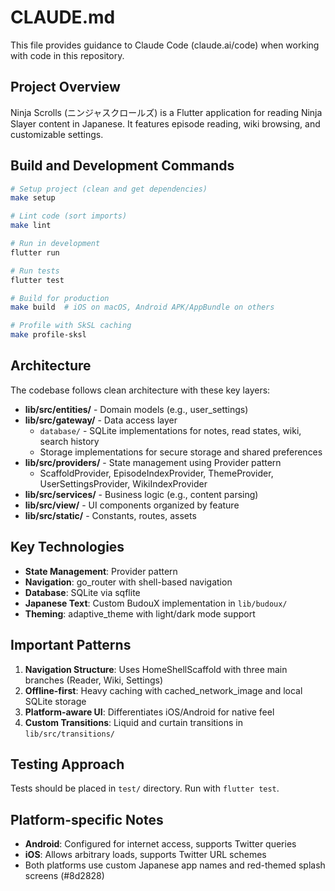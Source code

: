 # CLAUDE.md

This file provides guidance to Claude Code (claude.ai/code) when working with code in this repository.

## Project Overview

Ninja Scrolls (ニンジャスクロールズ) is a Flutter application for reading Ninja Slayer content in Japanese. It features episode reading, wiki browsing, and customizable settings.

## Build and Development Commands

```bash
# Setup project (clean and get dependencies)
make setup

# Lint code (sort imports)
make lint

# Run in development
flutter run

# Run tests
flutter test

# Build for production
make build  # iOS on macOS, Android APK/AppBundle on others

# Profile with SkSL caching
make profile-sksl
```

## Architecture

The codebase follows clean architecture with these key layers:

- **lib/src/entities/** - Domain models (e.g., user_settings)
- **lib/src/gateway/** - Data access layer
  - `database/` - SQLite implementations for notes, read states, wiki, search history
  - Storage implementations for secure storage and shared preferences
- **lib/src/providers/** - State management using Provider pattern
  - ScaffoldProvider, EpisodeIndexProvider, ThemeProvider, UserSettingsProvider, WikiIndexProvider
- **lib/src/services/** - Business logic (e.g., content parsing)
- **lib/src/view/** - UI components organized by feature
- **lib/src/static/** - Constants, routes, assets

## Key Technologies

- **State Management**: Provider pattern
- **Navigation**: go_router with shell-based navigation
- **Database**: SQLite via sqflite
- **Japanese Text**: Custom BudouX implementation in `lib/budoux/`
- **Theming**: adaptive_theme with light/dark mode support

## Important Patterns

1. **Navigation Structure**: Uses HomeShellScaffold with three main branches (Reader, Wiki, Settings)
2. **Offline-first**: Heavy caching with cached_network_image and local SQLite storage
3. **Platform-aware UI**: Differentiates iOS/Android for native feel
4. **Custom Transitions**: Liquid and curtain transitions in `lib/src/transitions/`

## Testing Approach

Tests should be placed in `test/` directory. Run with `flutter test`.

## Platform-specific Notes

- **Android**: Configured for internet access, supports Twitter queries
- **iOS**: Allows arbitrary loads, supports Twitter URL schemes
- Both platforms use custom Japanese app names and red-themed splash screens (#8d2828)